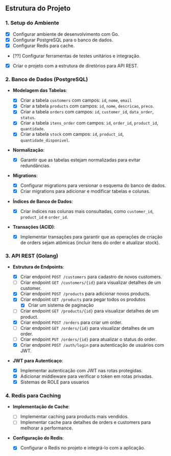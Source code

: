 ## **Estrutura do Projeto**

### **1. Setup do Ambiente**

- [x] Configurar ambiente de desenvolvimento com Go.
- [x] Configurar PostgreSQL para o banco de dados.
- [x] Configurar Redis para cache.
- [??] Configurar ferramentas de testes unitários e integração.
- [x] Criar o projeto com a estrutura de diretórios para API REST.

### **2. Banco de Dados (PostgreSQL)**

- **Modelagem das Tabelas**:
  - [x] Criar a tabela `customers` com campos: `id`, `nome`, `email`
  - [x] Criar a tabela `products` com campos: `id`, `nome`, `descricao`, `preco`.
  - [x] Criar a tabela `orders` com campos: `id`, `customer_id`, `data_order`, `status`.
  - [x] Criar a tabela `itens_order` com campos: `id`, `order_id`, `product_id`, `quantidade`.
  - [x] Criar a tabela `stock` com campos: `id`, `product_id`, `quantidade_disponivel`.
- **Normalização**:
  - [x] Garantir que as tabelas estejam normalizadas para evitar redundâncias.
- **Migrations**:

  - [x] Configurar migrations para versionar o esquema do banco de dados.
  - [x] Criar migrations para adicionar e modificar tabelas e colunas.

- **Índices de Banco de Dados**:

  - [x] Criar índices nas colunas mais consultadas, como `customer_id`, `product_id` e `order_id`.

- **Transações (ACID)**:
  - [x] Implementar transações para garantir que as operações de criação de orders sejam atômicas (incluir itens do order e atualizar stock).

### **3. API REST (Golang)**

- **Estrutura de Endpoints**:

  - [x] Criar endpoint `POST /customers` para cadastro de novos customers.
  - [ ] Criar endpoint `GET /customers/{id}` para visualizar detalhes de um customer.
  - [x] Criar endpoint `POST /products` para adicionar novos products.
  - [x] Criar endpoint `GET /products` para pegar todos os produtos
    - [x] Criar um sistema de paginação
  - [ ] Criar endpoint `GET /products/{id}` para visualizar detalhes de um product.
  - [x] Criar endpoint `POST /orders` para criar um order.
  - [ ] Criar endpoint `GET /orders/{id}` para visualizar detalhes de um order.
  - [ ] Criar endpoint `PUT /orders/{id}` para atualizar o status do order.
  - [x] Criar endpoint `POST /auth/login` para autenticação de usuários com JWT.

- **JWT para Autenticaço**:
  - [x] Implementar autenticação com JWT nas rotas protegidas.
  - [x] Adicionar middleware para verificar o token em rotas privadas.
  - [x] Sistemas de ROLE para usuarios

### **4. Redis para Caching**

- **Implementação de Cache**:

  - [ ] Implementar caching para products mais vendidos.
  - [ ] Implementar cache para detalhes de orders e customers para melhorar a performance.

- **Configuração do Redis**:
  - [x] Configurar o Redis no projeto e integrá-lo com a aplicação.
